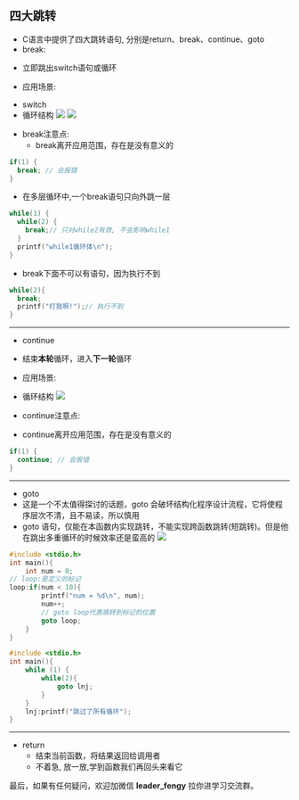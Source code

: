 ## 四大跳转

- C语言中提供了四大跳转语句, 分别是return、break、continue、goto
- break:

+ 立即跳出switch语句或循环

- 应用场景:

+ switch
+ 循环结构
  ![](https://img-blog.csdnimg.cn/img_convert/912852ed05d5b35f881533a2187ed9f6.png)
  ![](https://img-blog.csdnimg.cn/img_convert/3d827d07e49b3a8714cb36dcb7d1ee68.png)

- break注意点:
  + break离开应用范围，存在是没有意义的

```c
if(1) {
  break; // 会报错
}
```

- 在多层循环中,一个break语句只向外跳一层

```c
while(1) {
  while(2) {
    break;// 只对while2有效, 不会影响while1
  }
  printf("while1循环体\n");
}
```

- break下面不可以有语句，因为执行不到

```c
while(2){
  break;
  printf("打我啊!");// 执行不到
}
```

---

- continue

+ 结束**本轮**循环，进入**下一轮**循环

- 应用场景:

+ 循环结构
  ![](https://img-blog.csdnimg.cn/img_convert/583422ddce6be561ca9c76019f629c19.png)

- continue注意点:

+ continue离开应用范围，存在是没有意义的

```c
if(1) {
  continue; // 会报错
}
```

---

- goto
- 这是一个不太值得探讨的话题，goto 会破坏结构化程序设计流程，它将使程序层次不清，且不易读，所以慎用
- goto 语句，仅能在本函数内实现跳转，不能实现跨函数跳转(短跳转)。但是他在跳出多重循环的时候效率还是蛮高的
  ![](https://img-blog.csdnimg.cn/img_convert/c6c568069c9f5d7e162f250f7ea9e4fc.png)

```c
#include <stdio.h>
int main(){
    int num = 0;
// loop:是定义的标记
loop:if(num < 10){
        printf("num = %d\n", num);
        num++;
        // goto loop代表跳转到标记的位置
        goto loop;
    }
}
```

```c
#include <stdio.h>
int main(){
    while (1) {
        while(2){
            goto lnj;
        }
    }
    lnj:printf("跳过了所有循环");
}
```

---

- return
  + 结束当前函数，将结果返回给调用者
  + 不着急, 放一放,学到函数我们再回头来看它
  
  

最后，如果有任何疑问，欢迎加微信 **leader_fengy** 拉你进学习交流群。
